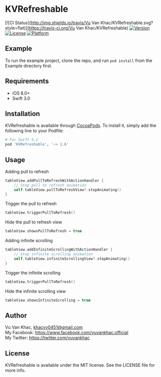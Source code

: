 # KVRefreshable

[![CI Status](http://img.shields.io/travis/Vu Van Khac/KVRefreshable.svg?style=flat)](https://travis-ci.org/Vu Van Khac/KVRefreshable)
[![Version](https://img.shields.io/cocoapods/v/KVRefreshable.svg?style=flat)](http://cocoapods.org/pods/KVRefreshable)
[![License](https://img.shields.io/cocoapods/l/KVRefreshable.svg?style=flat)](http://cocoapods.org/pods/KVRefreshable)
[![Platform](https://img.shields.io/cocoapods/p/KVRefreshable.svg?style=flat)](http://cocoapods.org/pods/KVRefreshable)

## Example

To run the example project, clone the repo, and run `pod install` from the Example directory first.

## Requirements

* iOS 8.0+
* Swift 3.0

## Installation

KVRefreshable is available through [CocoaPods](http://cocoapods.org). To install
it, simply add the following line to your Podfile:

```ruby
# For Swift 4.2
pod 'KVRefreshable', '~> 1.6'
```

## Usage

Adding pull to refresh
```swift
tableView.addPullToRefreshWithActionHandler {
    // Stop pull to refresh animation
    self.tableView.pullToRefreshView?.stopAnimating()
}
```

Trigger the pull to refresh
```swift
tableView.triggerPullToRefresh()
```


Hide the pull to refresh view
```swift
tableView.showsPullToRefresh = true
```

Adding infinite scrolling
```swift
tableView.addInfiniteScrollingWithActionHandler {
    // Stop infinite scrolling animation
    self.tableView.infiniteScrollingView?.stopAnimating()
}
```

Trigger the infinite scrolling
```swift
tableView.triggerPullToRefresh()
```

Hide the infinite scrolling view
```swift
tableView.showsInfiniteScrolling = true
```

## Author

Vu Van Khac, khacvv0451@gmail.com<br/>
My Facebook: https://www.facebook.com/vuvankhac.official<br/>
My Twitter: https://twitter.com/vuvankhac<br/>

## License

KVRefreshable is available under the MIT license. See the LICENSE file for more info.
